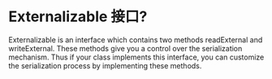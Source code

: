 # Externalizable 接口?

Externalizable is an interface which contains two methods readExternal and writeExternal. These methods give you a control over the serialization mechanism. Thus if your class implements this interface, you can customize the serialization process by implementing these methods.
